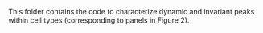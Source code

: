 This folder contains the code to characterize dynamic and invariant peaks within cell types (corresponding to panels in Figure 2).

